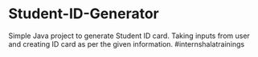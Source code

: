 # Student-ID-Generator
Simple Java project to generate Student ID card. Taking inputs from user and creating ID card as per the given information. #internshalatrainings
